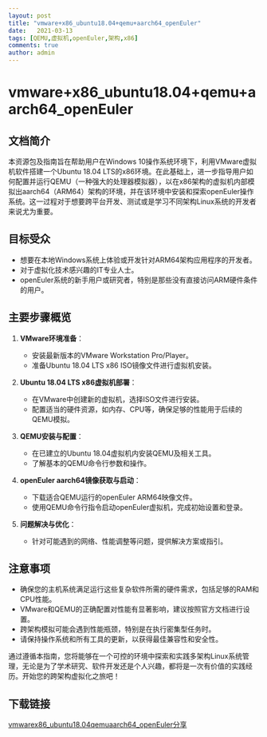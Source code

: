 ```yaml
---
layout: post
title: "vmware+x86_ubuntu18.04+qemu+aarch64_openEuler"
date:   2021-03-13
tags: [QEMU,虚拟机,openEuler,架构,x86]
comments: true
author: admin
---
```

# vmware+x86_ubuntu18.04+qemu+aarch64_openEuler

## 文档简介

本资源包及指南旨在帮助用户在Windows 10操作系统环境下，利用VMware虚拟机软件搭建一个Ubuntu 18.04 LTS的x86环境。在此基础上，进一步指导用户如何配置并运行QEMU（一种强大的处理器模拟器），以在x86架构的虚拟机内部模拟出aarch64（ARM64）架构的环境，并在该环境中安装和探索openEuler操作系统。这一过程对于想要跨平台开发、测试或是学习不同架构Linux系统的开发者来说尤为重要。

## 目标受众

- 想要在本地Windows系统上体验或开发针对ARM64架构应用程序的开发者。
- 对于虚拟化技术感兴趣的IT专业人士。
- openEuler系统的新手用户或研究者，特别是那些没有直接访问ARM硬件条件的用户。

## 主要步骤概览

1. **VMware环境准备**：
   - 安装最新版本的VMware Workstation Pro/Player。
   - 准备Ubuntu 18.04 LTS x86 ISO镜像文件进行虚拟机安装。

2. **Ubuntu 18.04 LTS x86虚拟机部署**：
   - 在VMware中创建新的虚拟机，选择ISO文件进行安装。
   - 配置适当的硬件资源，如内存、CPU等，确保足够的性能用于后续的QEMU模拟。

3. **QEMU安装与配置**：
   - 在已建立的Ubuntu 18.04虚拟机内安装QEMU及相关工具。
   - 了解基本的QEMU命令行参数和操作。

4. **openEuler aarch64镜像获取与启动**：
   - 下载适合QEMU运行的openEuler ARM64映像文件。
   - 使用QEMU命令行指令启动openEuler虚拟机，完成初始设置和登录。

5. **问题解决与优化**：
   - 针对可能遇到的网络、性能调整等问题，提供解决方案或指引。

## 注意事项

- 确保您的主机系统满足运行这些复杂软件所需的硬件需求，包括足够的RAM和CPU性能。
- VMware和QEMU的正确配置对性能有显著影响，建议按照官方文档进行设置。
- 跨架构模拟可能会遇到性能瓶颈，特别是在执行密集型任务时。
- 请保持操作系统和所有工具的更新，以获得最佳兼容性和安全性。

通过遵循本指南，您将能够在一个可控的环境中探索和实践多架构Linux系统管理，无论是为了学术研究、软件开发还是个人兴趣，都将是一次有价值的实践经历。开始您的跨架构虚拟化之旅吧！

## 下载链接

[vmwarex86_ubuntu18.04qemuaarch64_openEuler分享](https://pan.quark.cn/s/7c3e05684224)